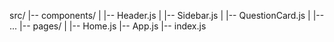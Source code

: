 src/
|-- components/
|   |-- Header.js
|   |-- Sidebar.js
|   |-- QuestionCard.js
|   |-- ...
|-- pages/
|   |-- Home.js
|-- App.js
|-- index.js
